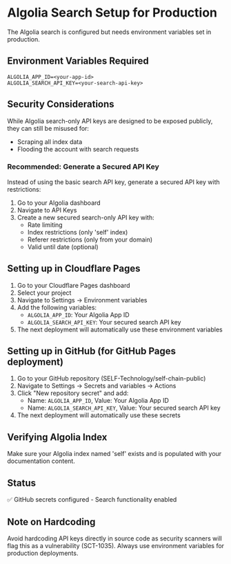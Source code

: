 # Algolia Search Setup for Production

The Algolia search is configured but needs environment variables set in production.

## Environment Variables Required

```
ALGOLIA_APP_ID=<your-app-id>
ALGOLIA_SEARCH_API_KEY=<your-search-api-key>
```

## Security Considerations

While Algolia search-only API keys are designed to be exposed publicly, they can still be misused for:
- Scraping all index data
- Flooding the account with search requests

### Recommended: Generate a Secured API Key

Instead of using the basic search API key, generate a secured API key with restrictions:

1. Go to your Algolia dashboard
2. Navigate to API Keys
3. Create a new secured search-only API key with:
   - Rate limiting
   - Index restrictions (only 'self' index)
   - Referer restrictions (only from your domain)
   - Valid until date (optional)

## Setting up in Cloudflare Pages

1. Go to your Cloudflare Pages dashboard
2. Select your project
3. Navigate to Settings → Environment variables
4. Add the following variables:
   - `ALGOLIA_APP_ID`: Your Algolia App ID
   - `ALGOLIA_SEARCH_API_KEY`: Your secured search API key
5. The next deployment will automatically use these environment variables

## Setting up in GitHub (for GitHub Pages deployment)

1. Go to your GitHub repository (SELF-Technology/self-chain-public)
2. Navigate to Settings → Secrets and variables → Actions
3. Click "New repository secret" and add:
   - Name: `ALGOLIA_APP_ID`, Value: Your Algolia App ID
   - Name: `ALGOLIA_SEARCH_API_KEY`, Value: Your secured search API key
4. The next deployment will automatically use these secrets

## Verifying Algolia Index

Make sure your Algolia index named 'self' exists and is populated with your documentation content.

## Status

✅ GitHub secrets configured - Search functionality enabled

## Note on Hardcoding

Avoid hardcoding API keys directly in source code as security scanners will flag this as a vulnerability (SCT-1035). Always use environment variables for production deployments.
